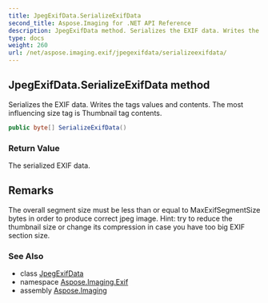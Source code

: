```yaml
---
title: JpegExifData.SerializeExifData
second_title: Aspose.Imaging for .NET API Reference
description: JpegExifData method. Serializes the EXIF data. Writes the tags values and contents. The most influencing size tag is Thumbnail tag contents
type: docs
weight: 260
url: /net/aspose.imaging.exif/jpegexifdata/serializeexifdata/
---
```

## JpegExifData.SerializeExifData method

Serializes the EXIF data. Writes the tags values and contents. The most influencing size tag is Thumbnail tag contents.

```csharp
public byte[] SerializeExifData()
```

### Return Value

The serialized EXIF data.

## Remarks

The overall segment size must be less than or equal to MaxExifSegmentSize bytes in order to produce correct jpeg image. Hint: try to reduce the thumbnail size or change its compression in case you have too big EXIF section size.

### See Also

* class [JpegExifData](../)
* namespace [Aspose.Imaging.Exif](../../jpegexifdata/)
* assembly [Aspose.Imaging](../../../)


